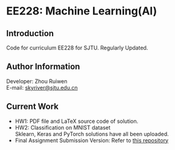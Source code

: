 # EE228: Machine Learning(AI)
## Introduction
Code for curriculum EE228 for SJTU. Regularly Updated.  

## Author Information  
Developer: Zhou Ruiwen  
E-mail: skyriver@sjtu.edu.cn  

## Current Work
- HW1: PDF file and LaTeX source code of solution.
- HW2: Classification on MNIST dataset  
Sklearn, Keras and PyTorch solutions have all been uploaded.  
- Final Assignment Submission Version: Refer to [this repository](https://github.com/SkyRiver-2000/EE228-Final-Assignment)
